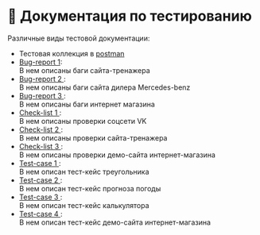 # 📝 Документация по тестированию 
Различные виды тестовой документации:
 <ul>
   <li> Тестовая коллекция в <a href="https://github.com/ElenaZHe/testing/blob/main/Test%20Collection.postman_collection.json"> postman </a> </li> 
   <li> <a href="https://docs.google.com/spreadsheets/d/13GHz1t2-sFqbGIPcmPr64ta41BRZXLsgKLn4_Zq9sHA/edit#gid=2065501099"> Bug-report 1</a>: <br/>
     В нем описаны баги сайта-тренажера</li>
   <li> <a href="https://docs.google.com/spreadsheets/d/1xPTDRnQBV5LAAAkSLQ5oHOKwbO0h-L04gldIkrcpBNQ/edit#gid=0"> Bug-report 2 </a>: <br/>
     В нем описаны баги сайта дилера Мercedes-benz </li>
    <li> <a href="https://docs.google.com/spreadsheets/d/1xPTDRnQBV5LAAAkSLQ5oHOKwbO0h-L04gldIkrcpBNQ/edit#gid=0"> Bug-report 3 </a>: <br/>
     В нем описаны баги интернет магазина </li>
   <li><a href="https://docs.google.com/spreadsheets/d/1HltlmRmiLv1JGScdD1YVQN8kNsJxfD93eBQDld17h34/edit"> Check-list 1 </a>: <br/>
     В нем описаны проверки соцсети VK </li>
  <li><a href="https://docs.google.com/spreadsheets/d/1fBCBeGYxG0ipwg7R0uxYh6bN6bjvrLvUuAcfcNDxP8g/edit#gid=0"> Check-list 2 </a>: <br/>
    В нем описаны проверки сайта-тренажера </li>
  <li><a href="https://docs.google.com/spreadsheets/d/1yJnWwNBGhwBJnNSH_b8qf4fJMHskrBE8aKzBSWWxHxY/edit#gid=0"> Check-list 3 </a>: <br/>
    В нем описаны проверки демо-сайта интернет-магазина </li>
   <li> <a href="https://docs.google.com/spreadsheets/d/1hoU7Lc6zjv3K3sU2fK-6IDwOvhdIACrY6i1nZ_Lwgg8/edit"> Test-case 1 </a>: <br/>
В нем описан тест-кейс треугольника  </li>
   <li> <a href="https://docs.google.com/spreadsheets/d/1bNo-SRMHzO4t_hIaIwlF3C7pBKNX_PfiTDjzl2qlbPY/edit#gid=0"> Test-case 2 </a>: <br/>
В нем описан тест-кейс прогноза погоды </li>
   <li> <a href="https://docs.google.com/spreadsheets/d/190R8maiT_R8jA3tAtkhdqQEp3BPX0kpiwoHK53qe1ao/edit"> Test-case 3 </a>: <br/>
В нем описан тест-кейс калькулятора </li>
   <li> <a href="https://docs.google.com/spreadsheets/d/1BiYFymA7r9VzKgyf6GJoJ1_p5k4HS_uejwaRWA4fqYo/edit"> Test-case 4 </a>: <br/>
В нем описан тест-кейс демо-сайта интернет-магазина </li>
</ul>
